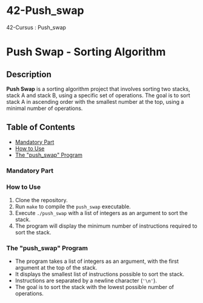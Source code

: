 # 42-Push_swap
42-Cursus : Push_swap
# Push Swap - Sorting Algorithm

## Description
**Push Swap** is a sorting algorithm project that involves sorting two stacks, stack A and stack B, using a specific set of operations. The goal is to sort stack A in ascending order with the smallest number at the top, using a minimal number of operations.

## Table of Contents
- [Mandatory Part](#mandatory-part)
- [How to Use](#how-to-use)
- [The "push_swap" Program](#the-push_swap-program)

### Mandatory Part

### How to Use
1. Clone the repository.
2. Run `make` to compile the `push_swap` executable.
3. Execute `./push_swap` with a list of integers as an argument to sort the stack.
4. The program will display the minimum number of instructions required to sort the stack.

### The "push_swap" Program
- The program takes a list of integers as an argument, with the first argument at the top of the stack.
- It displays the smallest list of instructions possible to sort the stack.
- Instructions are separated by a newline character (`'\n'`).
- The goal is to sort the stack with the lowest possible number of operations.

